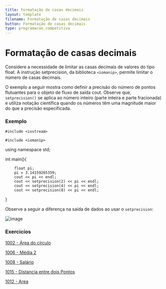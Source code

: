 ```yaml
---
title: Formatação de casas decimais
layout: template
filename: Formatação de casas decimais
button: Formatação de casas decimais
type: programacao_competitiva
---
```


# Formatação de casas decimais

Considere a necessidade de limitar as casas decimais de valores do tipo float. A instrução setprecision, da biblioteca `<iomanip>`, permite limitar o número de casas decimais.

O exemplo a seguir mostra como definir a precisão do número de pontos flutuantes para o objeto de fluxo de saída cout. Observe que, `setprecision()` se aplica ao número inteiro (parte inteira e parte fracionada) e utiliza notação científica quando os números têm uma magnitude maior do que a precisão especificada.

### Exemplo

`#include <iostream>`

`#include <iomanip>`

using namespace std;

int main(){  

        float pi;
        pi = 3.14159265359;
        cout << pi << endl;
        cout << setprecision(2) << pi << endl;
        cout << setprecision(4) << pi << endl;
        cout << setprecision(8) << pi << endl;

}

Observe a seguir a diferença na saída de dados ao usar o `setprecision`:

![image](https://user-images.githubusercontent.com/65428645/165863274-f751bee7-04e5-4650-9c27-c264657b142a.png)


### Exercicíos
[1002 - Área do círculo](https://www.beecrowd.com.br/judge/en/problems/view/1002)

[1006 - Média 2](https://www.beecrowd.com.br/judge/en/problems/view/1006)

[1008 - Salário](https://www.beecrowd.com.br/judge/en/problems/view/1008)

[1015 - Distancia entre dois Pontos](https://www.beecrowd.com.br/judge/en/problems/view/1015)

[1012 - Area](https://www.beecrowd.com.br/judge/en/problems/view/1012)



